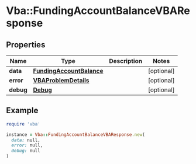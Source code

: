 # Vba::FundingAccountBalanceVBAResponse

## Properties

| Name | Type | Description | Notes |
| ---- | ---- | ----------- | ----- |
| **data** | [**FundingAccountBalance**](FundingAccountBalance.md) |  | [optional] |
| **error** | [**VBAProblemDetails**](VBAProblemDetails.md) |  | [optional] |
| **debug** | [**Debug**](Debug.md) |  | [optional] |

## Example

```ruby
require 'vba'

instance = Vba::FundingAccountBalanceVBAResponse.new(
  data: null,
  error: null,
  debug: null
)
```

